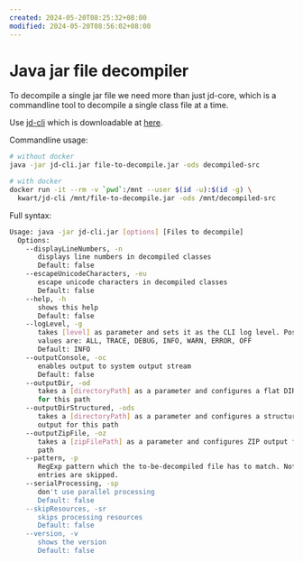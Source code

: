 ```yaml
---
created: 2024-05-20T08:25:32+08:00
modified: 2024-05-20T08:56:02+08:00
---
```


# Java jar file decompiler

To decompile a single jar file we need more than just jd-core, which is a commandline tool to decompile a single class file at a time.

Use [jd-cli](https://github.com/intoolswetrust/jd-cli) which is downloadable at [here](https://github.com/intoolswetrust/jd-cli/releases/download/jd-cli-1.2.0/jd-cli-1.2.0-dist.tar.gz).

Commandline usage:

```bash
# without docker
java -jar jd-cli.jar file-to-decompile.jar -ods decompiled-src

# with docker
docker run -it --rm -v `pwd`:/mnt --user $(id -u):$(id -g) \
  kwart/jd-cli /mnt/file-to-decompile.jar -ods /mnt/decompiled-src
```

Full syntax:

```bash
Usage: java -jar jd-cli.jar [options] [Files to decompile]
  Options:
    --displayLineNumbers, -n
       displays line numbers in decompiled classes
       Default: false
    --escapeUnicodeCharacters, -eu
       escape unicode characters in decompiled classes
       Default: false
    --help, -h
       shows this help
       Default: false
    --logLevel, -g
       takes [level] as parameter and sets it as the CLI log level. Possible
       values are: ALL, TRACE, DEBUG, INFO, WARN, ERROR, OFF
       Default: INFO
    --outputConsole, -oc
       enables output to system output stream
       Default: false
    --outputDir, -od
       takes a [directoryPath] as a parameter and configures a flat DIR output
       for this path
    --outputDirStructured, -ods
       takes a [directoryPath] as a parameter and configures a structured DIR
       output for this path
    --outputZipFile, -oz
       takes a [zipFilePath] as a parameter and configures ZIP output for this
       path
    --pattern, -p
       RegExp pattern which the to-be-decompiled file has to match. Not matching
       entries are skipped.
    --serialProcessing, -sp
       don't use parallel processing
       Default: false
    --skipResources, -sr
       skips processing resources
       Default: false
    --version, -v
       shows the version
       Default: false
```
